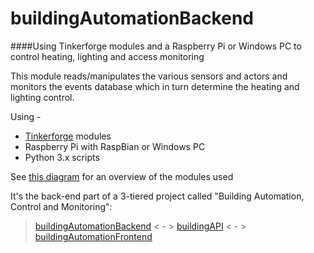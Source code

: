 # buildingAutomationBackend

####Using Tinkerforge modules and a Raspberry Pi or Windows PC to control heating, lighting and access monitoring

This module reads/manipulates the various sensors and actors and monitors the events database which in turn determine the heating and lighting control.

Using -
* [Tinkerforge](http://www.tinkerforge.com/en) modules
* Raspberry Pi with RaspBian or Windows PC
* Python 3.x scripts
 
See [this diagram](https://github.com/matthiku/buildingAutomationBackend/blob/master/Hardware%20Layout.png) for an overview of the modules used

It's the back-end part of a 3-tiered project called "Building Automation, Control and Monitoring":
>[buildingAutomationBackend](https://github.com/matthiku/buildingAutomationBackend)  < - > [buildingAPI](https://github.com/matthiku/buildingAPI)  < - > [buildingAutomationFrontend](https://github.com/matthiku/buildingAutomationFrontend)

